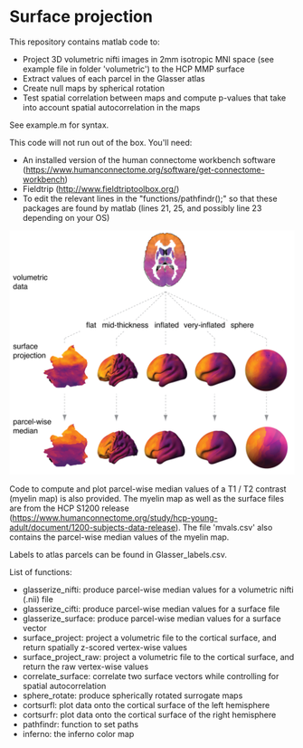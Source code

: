 # Surface projection
 
This repository contains matlab code to:
 - Project 3D volumetric nifti images in 2mm isotropic MNI space (see example file in folder 'volumetric') to the HCP MMP surface
 - Extract values of each parcel in the Glasser atlas 
 - Create null maps by spherical rotation
 - Test spatial correlation between maps and compute p-values      that take into account spatial autocorrelation in the maps 

See example.m for syntax. 

This code will not run out of the box. You'll need: 

 - An installed version of the human connectome workbench software (https://www.humanconnectome.org/software/get-connectome-workbench)
 - Fieldtrip (http://www.fieldtriptoolbox.org/)
 - To edit the relevant lines in the "functions/pathfindr();" so that these packages are found by matlab (lines 21, 25, and possibly line 23 depending on your OS)


<p align="center">
    <img src="https://raw.githubusercontent.com/rudyvdbrink/Surface_projection/master/overview.png" width="600"\>
</p>

Code to compute and plot parcel-wise median values of a T1 / T2 contrast (myelin map) is also provided. The myelin map as well as the surface files are from the HCP S1200 release (https://www.humanconnectome.org/study/hcp-young-adult/document/1200-subjects-data-release). The file 'mvals.csv' also contains the parcel-wise median values of the myelin map.  

Labels to atlas parcels can be found in Glasser_labels.csv.

List of functions:

 - glasserize_nifti: produce parcel-wise median values for a volumetric nifti (.nii) file
 - glasserize_cifti: produce parcel-wise median values for a surface file
 - glasserize_surface: produce parcel-wise median values for a surface vector
 - surface_project: project a volumetric file to the cortical surface, and return spatially z-scored vertex-wise values 
 - surface_project_raw: project a volumetric file to the cortical surface, and return the raw vertex-wise values
 - correlate_surface: correlate two surface vectors while controlling for spatial autocorrelation
 - sphere_rotate: produce spherically rotated surrogate maps 
 - cortsurfl: plot data onto the cortical surface of the left hemisphere
 - cortsurfr: plot data onto the cortical surface of the right hemisphere
 - pathfindr: function to set paths
 - inferno: the inferno color map
